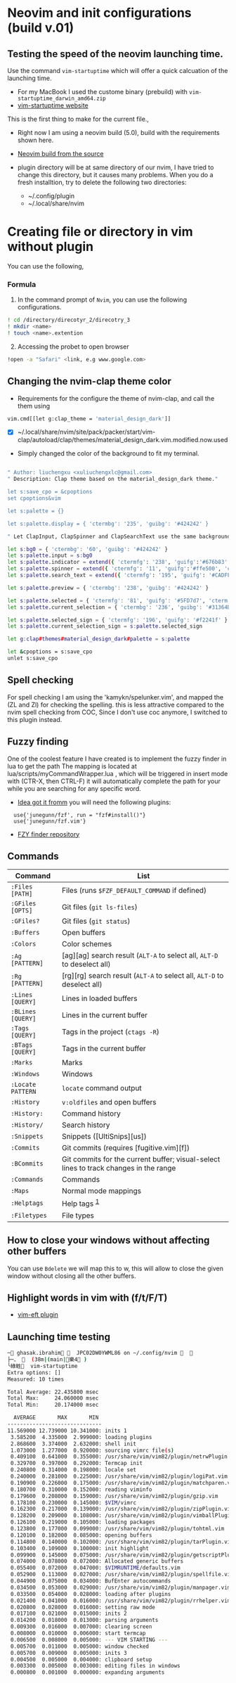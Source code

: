 # Neovim and init configurations (build v.01)

## Testing the speed of the neovim launching time.

Use the command `vim-startuptime` which will offer a quick calcuation of the launching time.
- For my MacBook I used the custome binary (prebuild) with `vim-startuptime_darwin_amd64.zip`
- [vim-startuptime website](https://github.com/rhysd/vim-startuptime)


This is the first thing to make for the current file.,
- Right now I am using a neovim build (5.0), build with the requirements shown here.

- [Neovim build from the source](https://github.com/neovim/neovim/wiki/Building-Neovim)
- plugin directory will be at same directory of our nvim, I have tried to change this directory, but it causes many problems. When you do a fresh installtion, try to delete the following two directories:
  - ~/.config/plugin
  - ~/.local/share/nvim

# Creating file or directory in vim without plugin

You can use the following,

### Formula

1. In the command prompt of `Nvim`, you can use the following configurations.

```sh
! cd /directory/direcotyr_2/direcotry_3
! mkdir <name>
! touch <name>.extention

```
2. Accessing the probet to open browser

```sh
!open -a "Safari" <link, e.g www.google.com>

```

## Changing the nvim-clap theme color

- Requirements for the configure the theme of nvim-clap, and  call the them using
```sh
vim.cmd[[let g:clap_theme = 'material_design_dark']]
```

- [x] ~/.local/share/nvim/site/pack/packer/start/vim-clap/autoload/clap/themes/material_design_dark.vim.modified.now.used
- Simply changed the color of the background to fit my terminal.

```sh

" Author: liuchengxu <xuliuchengxlc@gmail.com>
" Description: Clap theme based on the material_design_dark theme."

let s:save_cpo = &cpoptions
set cpoptions&vim

let s:palette = {}

let s:palette.display = { 'ctermbg': '235', 'guibg': '#424242' }

" Let ClapInput, ClapSpinner and ClapSearchText use the same background.

let s:bg0 = { 'ctermbg': '60', 'guibg': '#424242' }
let s:palette.input = s:bg0
let s:palette.indicator = extend({ 'ctermfg': '238', 'guifg':'#676b83' }, s:bg0)
let s:palette.spinner = extend({ 'ctermfg': '11', 'guifg':'#ffe500', 'cterm': 'bold', 'gui': 'bold'}, s:bg0)
let s:palette.search_text = extend({ 'ctermfg': '195', 'guifg': '#CADFF3', 'cterm': 'bold', 'gui': 'bold' }, s:bg0)

let s:palette.preview = { 'ctermbg': '238', 'guibg': '#424242' }

let s:palette.selected = { 'ctermfg': '81', 'guifg': '#5FD7d7', 'cterm': 'bold,underline', 'gui': 'bold,underline' }
let s:palette.current_selection = { 'ctermbg': '236', 'guibg': '#31364D', 'cterm': 'bold', 'gui': 'bold' }

let s:palette.selected_sign = { 'ctermfg': '196', 'guifg': '#f2241f' }
let s:palette.current_selection_sign = s:palette.selected_sign

let g:clap#themes#material_design_dark#palette = s:palette

let &cpoptions = s:save_cpo
unlet s:save_cpo

```

## Spell checking

For spell checking I am using the 'kamykn/spelunker.vim', and mapped the (ZL and Zl) for checking the spelling.
this is less attractive compared to the nvim  spell checking from COC, Since I don't use coc anymore, I switched to this plugin instead.


## Fuzzy finding
One of the coolest feature I have created is to implement the fuzzy finder in lua to get the path
The mapping is located at lua/scripts/myCommandWrapper.lua , which will be triggered in insert mode  with (CTR-X, then CTRL-F)
it will automatically complete the path for your while you are searching for any specific word.
- [Idea got it fromm](https://vi.stackexchange.com/questions/34392/path-completion-with-fzf-from-absolute-path)
you will need the following plugins:

```shell
  use{'junegunn/fzf', run = "fzf#install()"}
  use{'junegunn/fzf.vim'}
```
- [FZY finder repository](https://github.com/junegunn/fzf.vim)

Commands
--------

| Command           | List                                                                                  |
| ---               | ---                                                                                   |
| `:Files [PATH]`   | Files (runs `$FZF_DEFAULT_COMMAND` if defined)                                        |
| `:GFiles [OPTS]`  | Git files (`git ls-files`)                                                            |
| `:GFiles?`        | Git files (`git status`)                                                              |
| `:Buffers`        | Open buffers                                                                          |
| `:Colors`         | Color schemes                                                                         |
| `:Ag [PATTERN]`   | [ag][ag] search result (`ALT-A` to select all, `ALT-D` to deselect all)               |
| `:Rg [PATTERN]`   | [rg][rg] search result (`ALT-A` to select all, `ALT-D` to deselect all)               |
| `:Lines [QUERY]`  | Lines in loaded buffers                                                               |
| `:BLines [QUERY]` | Lines in the current buffer                                                           |
| `:Tags [QUERY]`   | Tags in the project (`ctags -R`)                                                      |
| `:BTags [QUERY]`  | Tags in the current buffer                                                            |
| `:Marks`          | Marks                                                                                 |
| `:Windows`        | Windows                                                                               |
| `:Locate PATTERN` | `locate` command output                                                               |
| `:History`        | `v:oldfiles` and open buffers                                                         |
| `:History:`       | Command history                                                                       |
| `:History/`       | Search history                                                                        |
| `:Snippets`       | Snippets ([UltiSnips][us])                                                            |
| `:Commits`        | Git commits (requires [fugitive.vim][f])                                              |
| `:BCommits`       | Git commits for the current buffer; visual-select lines to track changes in the range |
| `:Commands`       | Commands                                                                              |
| `:Maps`           | Normal mode mappings                                                                  |
| `:Helptags`       | Help tags <sup id="a1">[1](#helptags)</sup>                                           |
| `:Filetypes`      | File types

## How to close your windows without affecting other buffers
You can use `Bdelete` we will map this to <leader>w, this will allow to close
the given window without closing all the other buffers.

## Highlight words  in vim with (f/t/F/T)
- [vim-eft plugin](https://github.com/hrsh7th/vim-eft)



## Launching time testing

```sh
─ ghasak.ibrahim   JPC02DW0YWML86 on ~/.config/nvim   
├─ﮧ    (38m|(main|樂4 )
╰綠﨡  vim-startuptime                                                                                                                                                                                                                                                                                                  祥:21ms  [   Sep 28, 2021-   12:42:51 AM]
Extra options: []
Measured: 10 times

Total Average: 22.435800 msec
Total Max:     24.060000 msec
Total Min:     20.174000 msec

  AVERAGE       MAX       MIN
------------------------------
11.569000 12.739000 10.341000: inits 1
 3.585200  4.335000  2.999000: loading plugins
 2.868600  3.374000  2.632000: shell init
 1.073000  1.277000  0.920000: sourcing vimrc file(s)
 0.409100  0.641000  0.355000: /usr/share/vim/vim82/plugin/netrwPlugin.vim
 0.329700  0.397000  0.292000: Termcap init
 0.240800  0.314000  0.198000: locale set
 0.240000  0.281000  0.225000: /usr/share/vim/vim82/plugin/logiPat.vim
 0.190900  0.226000  0.175000: /usr/share/vim/vim82/plugin/matchparen.vim
 0.180700  0.310000  0.152000: reading viminfo
 0.179600  0.208000  0.159000: /usr/share/vim/vim82/plugin/gzip.vim
 0.178100  0.230000  0.145000: $VIM/vimrc
 0.162300  0.217000  0.139000: /usr/share/vim/vim82/plugin/zipPlugin.vim
 0.128200  0.209000  0.108000: /usr/share/vim/vim82/plugin/vimballPlugin.vim
 0.126100  0.219000  0.105000: loading packages
 0.123800  0.177000  0.099000: /usr/share/vim/vim82/plugin/tohtml.vim
 0.120100  0.182000  0.085000: opening buffers
 0.114800  0.140000  0.102000: /usr/share/vim/vim82/plugin/tarPlugin.vim
 0.103400  0.109000  0.100000: init highlight
 0.099900  0.145000  0.075000: /usr/share/vim/vim82/plugin/getscriptPlugin.vim
 0.074000  0.078000  0.072000: Allocated generic buffers
 0.055400  0.072000  0.047000: $VIMRUNTIME/defaults.vim
 0.052900  0.113000  0.027000: /usr/share/vim/vim82/plugin/spellfile.vim
 0.044900  0.075000  0.034000: BufEnter autocommands
 0.034500  0.053000  0.029000: /usr/share/vim/vim82/plugin/manpager.vim
 0.033500  0.054000  0.028000: loading after plugins
 0.021400  0.041000  0.016000: /usr/share/vim/vim82/plugin/rrhelper.vim
 0.020800  0.028000  0.016000: setting raw mode
 0.017100  0.021000  0.015000: inits 2
 0.014200  0.018000  0.013000: parsing arguments
 0.009300  0.016000  0.007000: clearing screen
 0.008000  0.010000  0.006000: start termcap
 0.006500  0.008000  0.005000: --- VIM STARTING ---
 0.005700  0.011000  0.005000: window checked
 0.005700  0.009000  0.005000: inits 3
 0.004500  0.005000  0.004000: clipboard setup
 0.003300  0.005000  0.003000: editing files in windows
 0.000800  0.001000  0.000000: expanding arguments

```
